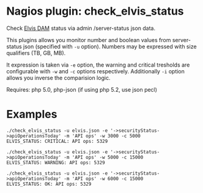 Nagios plugin: check_elvis_status
=================================

Check [Elvis DAM](http://www.elvisdam.com/) status via admin /server-status json data.

This plugins allows you monitor number and boolean values from server-status json (specified with `-u` option).
Numbers may be expressed with size qualifiers (TB, GB, MB).

It expression is taken via `-e` option, the warning and critical tresholds are configurable with `-w` and `-c` 
options respectively. Additionally `-i` option allows you inverse the comparision logic.

Requires: php 5.0, php-json (if using php 5.2, use json pecl)

Examples
========
  
    ./check_elvis_status -u elvis.json -e '->securityStatus->apiOperationsToday' -m 'API ops' -w 3000 -c 5000
    ELVIS_STATUS: CRITICAL: API ops: 5329
     
    ./check_elvis_status -u elvis.json -e '->securityStatus->apiOperationsToday' -m 'API ops' -w 5000 -c 15000
    ELVIS_STATUS: WARNING: API ops: 5329

    ./check_elvis_status -u elvis.json -e '->securityStatus->apiOperationsToday' -m 'API ops' -w 6000 -c 15000
    ELVIS_STATUS: OK: API ops: 5329
